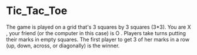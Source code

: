 # Tic_Tac_Toe
The game is played on a grid that's 3 squares by 3 squares (3*3). You are X , your friend (or the computer in this case) is O . Players take turns putting their marks in empty squares. The first player to get 3 of her marks in a row (up, down, across, or diagonally) is the winner.
